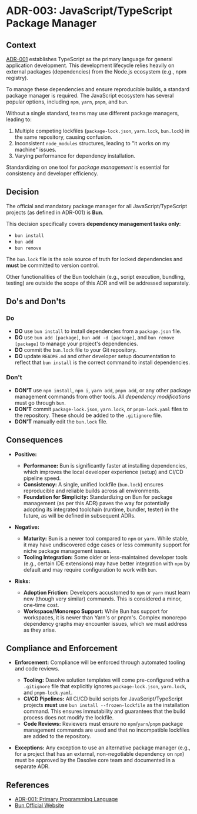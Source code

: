 # ADR-003: JavaScript/TypeScript Package Manager

## Context

[ADR-001](./ADR-001.md) establishes TypeScript as the primary language for general application development. This development lifecycle relies heavily on external packages (dependencies) from the Node.js ecosystem (e.g., npm registry).

To manage these dependencies and ensure reproducible builds, a standard package manager is required. The JavaScript ecosystem has several popular options, including `npm`, `yarn`, `pnpm`, and `bun`.

Without a single standard, teams may use different package managers, leading to:

1.  Multiple competing lockfiles (`package-lock.json`, `yarn.lock`, `bun.lock`) in the same repository, causing confusion.
2.  Inconsistent `node_modules` structures, leading to "it works on my machine" issues.
3.  Varying performance for dependency installation.

Standardizing on one tool for _package management_ is essential for consistency and developer efficiency.

## Decision

The official and mandatory package manager for all JavaScript/TypeScript projects (as defined in ADR-001) is **Bun**.

This decision specifically covers **dependency management tasks only**:

- `bun install`
- `bun add`
- `bun remove`

The `bun.lock` file is the sole source of truth for locked dependencies and **must** be committed to version control.

Other functionalities of the Bun toolchain (e.g., script execution, bundling, testing) are outside the scope of this ADR and will be addressed separately.

## Do's and Don'ts

### Do

- **DO** use `bun install` to install dependencies from a `package.json` file.
- **DO** use `bun add [package]`, `bun add -d [package]`, and `bun remove [package]` to manage your project's dependencies.
- **DO** commit the `bun.lock` file to your Git repository.
- **DO** update `README.md` and other developer setup documentation to reflect that `bun install` is the correct command to install dependencies.

### Don't

- **DON'T** use `npm install`, `npm i`, `yarn add`, `pnpm add`, or any other package management commands from other tools. All _dependency modifications_ must go through `bun`.
- **DON'T** commit `package-lock.json`, `yarn.lock`, or `pnpm-lock.yaml` files to the repository. These should be added to the `.gitignore` file.
- **DON'T** manually edit the `bun.lock` file.

## Consequences

- **Positive:**

  - **Performance:** Bun is significantly faster at installing dependencies, which improves the local developer experience (setup) and CI/CD pipeline speed.
  - **Consistency:** A single, unified lockfile (`bun.lock`) ensures reproducible and reliable builds across all environments.
  - **Foundation for Simplicity:** Standardizing on Bun for package management (as per this ADR) paves the way for potentially adopting its integrated toolchain (runtime, bundler, tester) in the future, as will be defined in subsequent ADRs.

- **Negative:**

  - **Maturity:** Bun is a newer tool compared to `npm` or `yarn`. While stable, it may have undiscovered edge cases or less community support for niche package management issues.
  - **Tooling Integration:** Some older or less-maintained developer tools (e.g., certain IDE extensions) may have better integration with `npm` by default and may require configuration to work with `bun`.

- **Risks:**
  - **Adoption Friction:** Developers accustomed to `npm` or `yarn` must learn new (though very similar) commands. This is considered a minor, one-time cost.
  - **Workspace/Monorepo Support:** While Bun has support for workspaces, it is newer than Yarn's or pnpm's. Complex monorepo dependency graphs may encounter issues, which we must address as they arise.

## Compliance and Enforcement

- **Enforcement:** Compliance will be enforced through automated tooling and code reviews.

  - **Tooling:** Dasolve solution templates will come pre-configured with a `.gitignore` file that explicitly ignores `package-lock.json`, `yarn.lock`, and `pnpm-lock.yaml`.
  - **CI/CD Pipelines:** All CI/CD build scripts for JavaScript/TypeScript projects **must** use `bun install --frozen-lockfile` as the installation command. This ensures immutability and guarantees that the build process does not modify the lockfile.
  - **Code Reviews:** Reviewers must ensure no `npm`/`yarn`/`pnpm` package management commands are used and that no incompatible lockfiles are added to the repository.

- **Exceptions:** Any exception to use an alternative package manager (e.g., for a project that has an external, non-negotiable dependency on `npm`) must be approved by the Dasolve core team and documented in a separate ADR.

## References

- [ADR-001: Primary Programming Language](./ADR-001.md)
- [Bun Official Website](https://bun.sh/)
